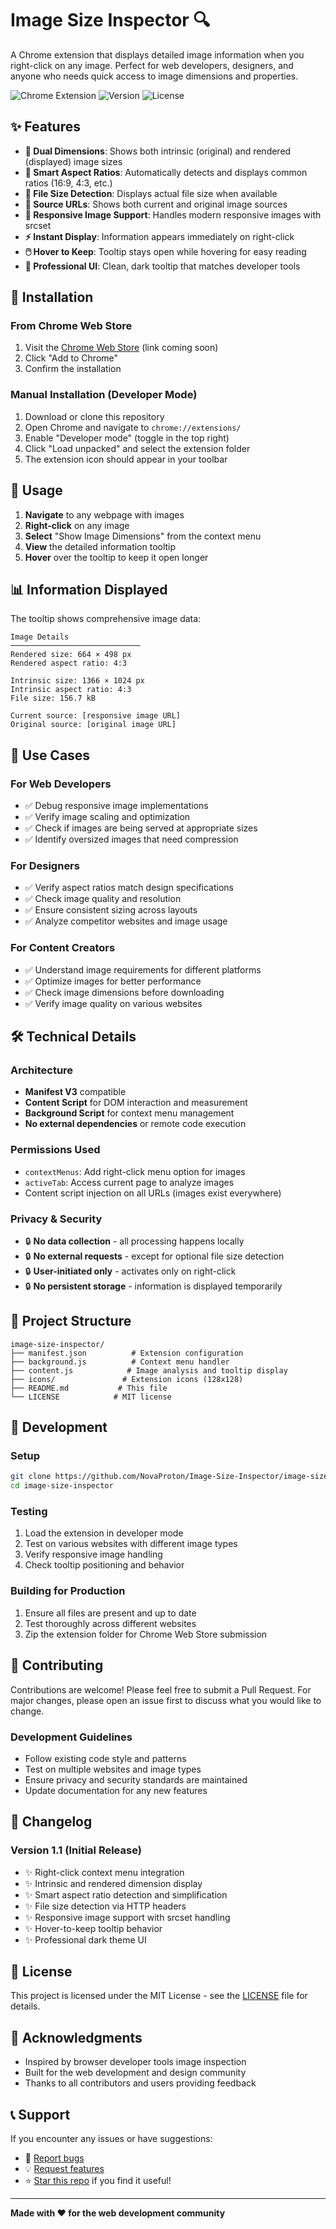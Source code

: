 # Image Size Inspector 🔍

A Chrome extension that displays detailed image information when you right-click on any image. Perfect for web developers, designers, and anyone who needs quick access to image dimensions and properties.

![Chrome Extension](https://img.shields.io/badge/Chrome-Extension-4285F4?style=flat-square&logo=googlechrome&logoColor=white)
![Version](https://img.shields.io/badge/version-1.1-blue?style=flat-square)
![License](https://img.shields.io/badge/license-MIT-green?style=flat-square)

## ✨ Features

- **📏 Dual Dimensions**: Shows both intrinsic (original) and rendered (displayed) image sizes
- **📐 Smart Aspect Ratios**: Automatically detects and displays common ratios (16:9, 4:3, etc.)
- **📁 File Size Detection**: Displays actual file size when available
- **🔗 Source URLs**: Shows both current and original image sources
- **🎯 Responsive Image Support**: Handles modern responsive images with srcset
- **⚡ Instant Display**: Information appears immediately on right-click
- **🖱️ Hover to Keep**: Tooltip stays open while hovering for easy reading
- **🎨 Professional UI**: Clean, dark tooltip that matches developer tools

## 🚀 Installation

### From Chrome Web Store
1. Visit the [Chrome Web Store](https://chrome.google.com/webstore) (link coming soon)
2. Click "Add to Chrome"
3. Confirm the installation

### Manual Installation (Developer Mode)
1. Download or clone this repository
2. Open Chrome and navigate to `chrome://extensions/`
3. Enable "Developer mode" (toggle in the top right)
4. Click "Load unpacked" and select the extension folder
5. The extension icon should appear in your toolbar

## 📖 Usage

1. **Navigate** to any webpage with images
2. **Right-click** on any image
3. **Select** "Show Image Dimensions" from the context menu
4. **View** the detailed information tooltip
5. **Hover** over the tooltip to keep it open longer

## 📊 Information Displayed

The tooltip shows comprehensive image data:

```
Image Details
─────────────────────────────
Rendered size: 664 × 498 px
Rendered aspect ratio: 4:3

Intrinsic size: 1366 × 1024 px  
Intrinsic aspect ratio: 4:3
File size: 156.7 kB

Current source: [responsive image URL]
Original source: [original image URL]
```

## 🎯 Use Cases

### For Web Developers
- ✅ Debug responsive image implementations
- ✅ Verify image scaling and optimization
- ✅ Check if images are being served at appropriate sizes
- ✅ Identify oversized images that need compression

### For Designers
- ✅ Verify aspect ratios match design specifications
- ✅ Check image quality and resolution
- ✅ Ensure consistent sizing across layouts
- ✅ Analyze competitor websites and image usage

### For Content Creators
- ✅ Understand image requirements for different platforms
- ✅ Optimize images for better performance
- ✅ Check image dimensions before downloading
- ✅ Verify image quality on various websites

## 🛠️ Technical Details

### Architecture
- **Manifest V3** compatible
- **Content Script** for DOM interaction and measurement
- **Background Script** for context menu management
- **No external dependencies** or remote code execution

### Permissions Used
- `contextMenus`: Add right-click menu option for images
- `activeTab`: Access current page to analyze images
- Content script injection on all URLs (images exist everywhere)

### Privacy & Security
- 🔒 **No data collection** - all processing happens locally
- 🔒 **No external requests** - except for optional file size detection
- 🔒 **User-initiated only** - activates only on right-click
- 🔒 **No persistent storage** - information is displayed temporarily

## 📁 Project Structure

```
image-size-inspector/
├── manifest.json          # Extension configuration
├── background.js          # Context menu handler
├── content.js            # Image analysis and tooltip display
├── icons/               # Extension icons (128x128)
├── README.md           # This file
└── LICENSE            # MIT license
```

## 🔧 Development

### Setup
```bash
git clone https://github.com/NovaProton/Image-Size-Inspector/image-size-inspector.git
cd image-size-inspector
```

### Testing
1. Load the extension in developer mode
2. Test on various websites with different image types
3. Verify responsive image handling
4. Check tooltip positioning and behavior

### Building for Production
1. Ensure all files are present and up to date
2. Test thoroughly across different websites
3. Zip the extension folder for Chrome Web Store submission

## 🤝 Contributing

Contributions are welcome! Please feel free to submit a Pull Request. For major changes, please open an issue first to discuss what you would like to change.

### Development Guidelines
- Follow existing code style and patterns
- Test on multiple websites and image types
- Ensure privacy and security standards are maintained
- Update documentation for any new features

## 📝 Changelog

### Version 1.1 (Initial Release)
- ✨ Right-click context menu integration
- ✨ Intrinsic and rendered dimension display
- ✨ Smart aspect ratio detection and simplification
- ✨ File size detection via HTTP headers
- ✨ Responsive image support with srcset handling
- ✨ Hover-to-keep tooltip behavior
- ✨ Professional dark theme UI

## 📄 License

This project is licensed under the MIT License - see the [LICENSE](LICENSE) file for details.

## 🙏 Acknowledgments

- Inspired by browser developer tools image inspection
- Built for the web development and design community
- Thanks to all contributors and users providing feedback

## 📞 Support

If you encounter any issues or have suggestions:
- 🐛 [Report bugs](https://github.com/NovaProton/Image-Size-Inspector/issues)
- 💡 [Request features](https://github.com/NovaProton/Image-Size-Inspector/issues)
- ⭐ [Star this repo](https://github.com/NovaProton/Image-Size-Inspector) if you find it useful!

---

**Made with ❤️ for the web development community**
